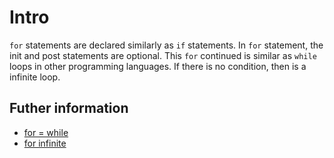 # Intro

`for` statements are declared similarly as `if` statements. 
In `for` statement, the init and post statements are optional. This `for` continued is similar as `while` loops in other programming languages.
If there is no condition, then is a infinite loop.

## Futher information

- [for = while](https://go.dev/tour/flowcontrol/3)
- [for infinite](https://go.dev/tour/flowcontrol/4)